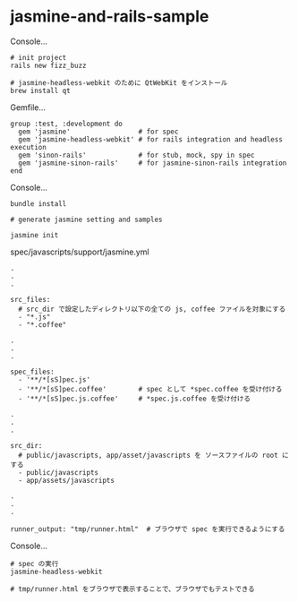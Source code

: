 jasmine-and-rails-sample
========================

Console...

    # init project
    rails new fizz_buzz

    # jasmine-headless-webkit のために QtWebKit をインストール
    brew install qt

Gemfile...

    group :test, :development do
      gem 'jasmine'                 # for spec
      gem 'jasmine-headless-webkit' # for rails integration and headless execution
      gem 'sinon-rails'             # for stub, mock, spy in spec
      gem 'jasmine-sinon-rails'     # for jasmine-sinon-rails integration
    end

Console...

    bundle install

    # generate jasmine setting and samples

    jasmine init

spec/javascripts/support/jasmine.yml

    .
    .
    .

    src_files:
      # src_dir で設定したディレクトリ以下の全ての js, coffee ファイルを対象にする
      - "*.js"
      - "*.coffee"

    .
    .
    .

    spec_files:
      - '**/*[sS]pec.js'
      - '**/*[sS]pec.coffee'        # spec として *spec.coffee を受け付ける
      - '**/*[sS]pec.js.coffee'     # *spec.js.coffee を受け付ける

    .
    .
    .

    src_dir:
      # public/javascripts, app/asset/javascripts を ソースファイルの root にする
      - public/javascripts
      - app/assets/javascripts

    .
    .
    .

    runner_output: "tmp/runner.html"  # ブラウザで spec を実行できるようにする

Console...

    # spec の実行
    jasmine-headless-webkit

    # tmp/runner.html をブラウザで表示することで、ブラウザでもテストできる


